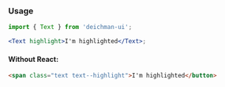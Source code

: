 ### Usage

```jsx
import { Text } from 'deichman-ui';

<Text highlight>I'm highlighted</Text>;
```

#### Without React:

```html
<span class="text text--highlight">I'm highlighted</button>
```
